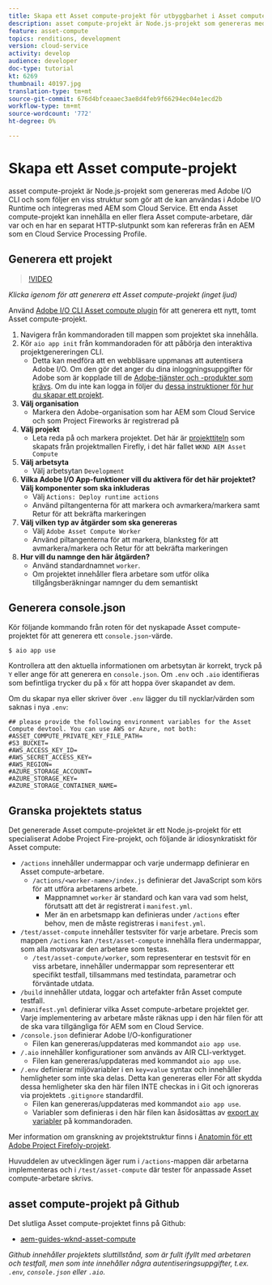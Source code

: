 ```yaml
---
title: Skapa ett Asset compute-projekt för utbyggbarhet i Asset compute
description: asset compute-projekt är Node.js-projekt som genereras med Adobe I/O CLI och som följer en viss struktur som gör att de kan användas i Adobe I/O Runtime och integreras med AEM som Cloud Service.
feature: asset-compute
topics: renditions, development
version: cloud-service
activity: develop
audience: developer
doc-type: tutorial
kt: 6269
thumbnail: 40197.jpg
translation-type: tm+mt
source-git-commit: 676d4bfceaaec3ae8d4feb9f66294ec04e1ecd2b
workflow-type: tm+mt
source-wordcount: '772'
ht-degree: 0%

---
```



# Skapa ett Asset compute-projekt

asset compute-projekt är Node.js-projekt som genereras med Adobe I/O CLI och som följer en viss struktur som gör att de kan användas i Adobe I/O Runtime och integreras med AEM som Cloud Service. Ett enda Asset compute-projekt kan innehålla en eller flera Asset compute-arbetare, där var och en har en separat HTTP-slutpunkt som kan refereras från en AEM som en Cloud Service Processing Profile.

## Generera ett projekt

>[!VIDEO](https://video.tv.adobe.com/v/40197/?quality=12&learn=on)

_Klicka igenom för att generera ett Asset compute-projekt (inget ljud)_

Använd [Adobe I/O CLI Asset compute plugin](../set-up/development-environment.md#aio-cli) för att generera ett nytt, tomt Asset compute-projekt.

1. Navigera från kommandoraden till mappen som projektet ska innehålla.
1. Kör `aio app init` från kommandoraden för att påbörja den interaktiva projektgenereringen CLI.
   + Detta kan medföra att en webbläsare uppmanas att autentisera Adobe I/O. Om den gör det anger du dina inloggningsuppgifter för Adobe som är kopplade till de [Adobe-tjänster och -produkter som krävs](../set-up/accounts-and-services.md). Om du inte kan logga in följer du [dessa instruktioner för hur du skapar ett projekt](https://github.com/AdobeDocs/project-firefly/blob/master/getting_started/first_app.md#42-developer-is-not-logged-in-as-enterprise-organization-user).
1. __Välj organisation__
   + Markera den Adobe-organisation som har AEM som Cloud Service och som Project Fireworks är registrerad på
1. __Välj projekt__
   + Leta reda på och markera projektet. Det här är [projekttiteln](../set-up/firefly.md) som skapats från projektmallen Firefly, i det här fallet `WKND AEM Asset Compute`
1. __Välj arbetsyta__
   + Välj arbetsytan `Development`
1. __Vilka Adobe I/O App-funktioner vill du aktivera för det här projektet? Välj komponenter som ska inkluderas__
   + Välj `Actions: Deploy runtime actions`
   + Använd piltangenterna för att markera och avmarkera/markera samt Retur för att bekräfta markeringen
1. __Välj vilken typ av åtgärder som ska genereras__
   + Välj `Adobe Asset Compute Worker`
   + Använd piltangenterna för att markera, blanksteg för att avmarkera/markera och Retur för att bekräfta markeringen
1. __Hur vill du namnge den här åtgärden?__
   + Använd standardnamnet `worker`.
   + Om projektet innehåller flera arbetare som utför olika tillgångsberäkningar namnger du dem semantiskt

## Generera console.json

Kör följande kommando från roten för det nyskapade Asset compute-projektet för att generera ett `console.json`-värde.

```
$ aio app use
```

Kontrollera att den aktuella informationen om arbetsytan är korrekt, tryck på `Y` eller ange för att generera en `console.json`. Om `.env` och `.aio` identifieras som befintliga trycker du på `x` för att hoppa över skapandet av dem.

Om du skapar nya eller skriver över `.env` lägger du till nycklar/värden som saknas i nya `.env`:

```
## please provide the following environment variables for the Asset Compute devtool. You can use AWS or Azure, not both:
#ASSET_COMPUTE_PRIVATE_KEY_FILE_PATH=
#S3_BUCKET=
#AWS_ACCESS_KEY_ID=
#AWS_SECRET_ACCESS_KEY=
#AWS_REGION=
#AZURE_STORAGE_ACCOUNT=
#AZURE_STORAGE_KEY=
#AZURE_STORAGE_CONTAINER_NAME=
```

## Granska projektets status

Det genererade Asset compute-projektet är ett Node.js-projekt för ett specialiserat Adobe Project Fire-projekt, och följande är idiosynkratiskt för Asset compute:

+ `/actions` innehåller undermappar och varje undermapp definierar en Asset compute-arbetare.
   + `/actions/<worker-name>/index.js` definierar det JavaScript som körs för att utföra arbetarens arbete.
      + Mappnamnet `worker` är standard och kan vara vad som helst, förutsatt att det är registrerat i `manifest.yml`.
      + Mer än en arbetsmapp kan definieras under `/actions` efter behov, men de måste registreras i `manifest.yml`.
+ `/test/asset-compute` innehåller testsviter för varje arbetare. Precis som mappen `/actions` kan `/test/asset-compute` innehålla flera undermappar, som alla motsvarar den arbetare som testas.
   + `/test/asset-compute/worker`, som representerar en testsvit för en viss arbetare, innehåller undermappar som representerar ett specifikt testfall, tillsammans med testindata, parametrar och förväntade utdata.
+ `/build` innehåller utdata, loggar och artefakter från Asset compute testfall.
+ `/manifest.yml` definierar vilka Asset compute-arbetare projektet ger. Varje implementering av arbetare måste räknas upp i den här filen för att de ska vara tillgängliga för AEM som en Cloud Service.
+ `/console.json` definierar Adobe I/O-konfigurationer
   + Filen kan genereras/uppdateras med kommandot `aio app use`.
+ `/.aio` innehåller konfigurationer som används av AIR CLI-verktyget.
   + Filen kan genereras/uppdateras med kommandot `aio app use`.
+ `/.env` definierar miljövariabler i en  `key=value` syntax och innehåller hemligheter som inte ska delas. Detta kan genereras eller För att skydda dessa hemligheter ska den här filen INTE checkas in i Git och ignoreras via projektets `.gitignore` standardfil.
   + Filen kan genereras/uppdateras med kommandot `aio app use`.
   + Variabler som definieras i den här filen kan åsidosättas av [export av variabler](../deploy/runtime.md) på kommandoraden.

Mer information om granskning av projektstruktur finns i [Anatomin för ett Adobe Project Firefoly-projekt](https://github.com/AdobeDocs/project-firefly/blob/master/getting_started/first_app.md#5-anatomy-of-a-project-firefly-application).

Huvuddelen av utvecklingen äger rum i `/actions`-mappen där arbetarna implementeras och i `/test/asset-compute` där tester för anpassade Asset compute-arbetare skrivs.

## asset compute-projekt på Github

Det slutliga Asset compute-projektet finns på Github:

+ [aem-guides-wknd-asset-compute](https://github.com/adobe/aem-guides-wknd-asset-compute)

_Github innehåller projektets sluttillstånd, som är fullt ifyllt med arbetaren och testfall, men som inte innehåller några autentiseringsuppgifter, t.ex. `.env`,  `console.json` eller  `.aio`._

